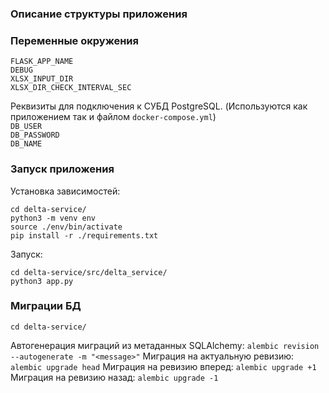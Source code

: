 ### Описание структуры приложения  



### Переменные окружения

`FLASK_APP_NAME`  
`DEBUG`  
`XLSX_INPUT_DIR`  
`XLSX_DIR_CHECK_INTERVAL_SEC`  

Реквизиты для подключения к СУБД PostgreSQL. (Используются как приложением так и файлом `docker-compose.yml`)  
`DB_USER`  
`DB_PASSWORD`  
`DB_NAME`  

### Запуск приложения

Установка зависимостей:

```
cd delta-service/
python3 -m venv env
source ./env/bin/activate
pip install -r ./requirements.txt
```

Запуск:  

```
cd delta-service/src/delta_service/
python3 app.py
```

### Миграции БД  

```
cd delta-service/
```

Автогенерация миграций из метаданных SQLAlchemy: `alembic revision --autogenerate -m "<message>"`
Миграция на актуальную ревизию: `alembic upgrade head`
Миграция на ревизию вперед: `alembic upgrade +1`
Миграция на ревизию назад: `alembic upgrade -1`
